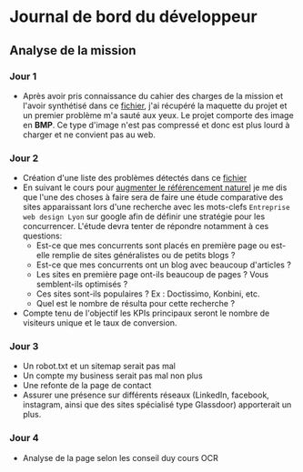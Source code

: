# Journal de bord du développeur

## Analyse de la mission

### Jour 1
- Après avoir pris connaissance du cahier des charges de la mission et l'avoir synthétisé dans ce
[fichier](instruction.md), j'ai récupéré la maquette du projet et un premier problème m'a sauté aux
yeux. Le projet comporte des image en **BMP**. Ce type d'image n'est pas compressé et donc est plus
lourd à charger et ne convient pas au web.

### Jour 2
- Création d'une liste des problèmes détectés dans ce [fichier](problems.md)
- En suivant le cours pour [augmenter le référencement naturel](https://openclassrooms.com/fr/courses/5561431-augmentez-votre-trafic-grace-au-referencement-naturel-seo/5578336-analysez-la-pertinence-du-seo-pour-votre-organisation) je me dis que l'une des choses à faire
sera de faire une étude comparative des sites apparaissant lors d'une recherche avec les mots-clefs
`Entreprise web design Lyon` sur google afin de définir une stratégie pour les concurrencer. L'étude
devra tenter de répondre notamment à ces questions:
    - Est-ce que mes concurrents sont placés en première page ou est-elle remplie de sites généralistes ou de petits blogs  ?
    - Est-ce que mes concurrents ont un blog avec beaucoup d'articles ? 
    - Les sites en première page ont-ils beaucoup de pages ? Vous semblent-ils optimisés ? 
    - Ces sites sont-ils populaires ? Ex : Doctissimo, Konbini, etc.
    - Quel est le nombre de résulta pour cette recherche ?
- Compte tenu de l'objectif les KPIs principaux seront le nombre de visiteurs unique et le taux de conversion.

### Jour 3
- Un robot.txt et un sitemap serait pas mal
- Un compte my business serait pas mal non plus
- Une refonte de la page de contact
- Assurer une présence sur différents réseaux (LinkedIn, facebook, instagram, ainsi que des sites spécialisé type Glassdoor) apporterait un plus.

### Jour 4
- Analyse de la page selon les conseil duy cours OCR